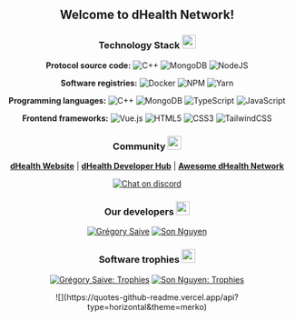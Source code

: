 <div align="center">
  <h2>Welcome to dHealth Network!</h2>
</div>

<div align="center">
  <h3>Technology Stack <img src="https://media2.giphy.com/media/QssGEmpkyEOhBCb7e1/giphy.gif?cid=ecf05e47a0n3gi1bfqntqmob8g9aid1oyj2wr3ds3mg700bl&rid=giphy.gif" width="24px"></h3>

  **Protocol source code:** ![C++](https://img.shields.io/badge/-c++-black?logo=c%2B%2B&style=for-the-badge) ![MongoDB](https://img.shields.io/badge/MongoDB-%234ea94b.svg?style=for-the-badge&logo=mongodb&logoColor=white) ![NodeJS](https://img.shields.io/badge/node.js-6DA55F?style=for-the-badge&logo=node.js&logoColor=white)

  **Software registries:** ![Docker](https://img.shields.io/badge/docker-%230db7ed.svg?style=for-the-badge&logo=docker&logoColor=white) ![NPM](https://img.shields.io/badge/NPM-%23000000.svg?style=for-the-badge&logo=npm&logoColor=white) ![Yarn](https://img.shields.io/badge/yarn-%232C8EBB.svg?style=for-the-badge&logo=yarn&logoColor=white) 

  **Programming languages:** ![C++](https://img.shields.io/badge/-c++-black?logo=c%2B%2B&style=for-the-badge) ![MongoDB](https://img.shields.io/badge/MongoDB-%234ea94b.svg?style=for-the-badge&logo=mongodb&logoColor=white) ![TypeScript](https://badges.frapsoft.com/typescript/code/typescript-125x28.png?v=101) ![JavaScript](https://img.shields.io/badge/javascript-%23323330.svg?style=for-the-badge&logo=javascript&logoColor=%23F7DF1E) 

  **Frontend frameworks:** ![Vue.js](https://img.shields.io/badge/Vue.js-35495E?style=for-the-badge&logo=vue.js&logoColor=4FC08D) ![HTML5](https://img.shields.io/badge/html5-%23E34F26.svg?style=for-the-badge&logo=html5&logoColor=white) ![CSS3](https://img.shields.io/badge/css3-%231572B6.svg?style=for-the-badge&logo=css3&logoColor=white) ![TailwindCSS](https://img.shields.io/badge/tailwindcss-%2338B2AC.svg?style=for-the-badge&logo=tailwind-css&logoColor=white)
</div>

<div align="center">
  <h3>Community <img src="https://media2.giphy.com/media/QssGEmpkyEOhBCb7e1/giphy.gif?cid=ecf05e47a0n3gi1bfqntqmob8g9aid1oyj2wr3ds3mg700bl&rid=giphy.gif" width="24px"></h3>

  [**dHealth Website**][parent-url] | [**dHealth Developer Hub**][docs-url] | [**Awesome dHealth Network**][community-url]

  [![Chat on discord](https://img.shields.io/discord/856324454246383637)][discord]
</div>

<div align="center">

  <h3>Our developers <img src="https://media2.giphy.com/media/QssGEmpkyEOhBCb7e1/giphy.gif?cid=ecf05e47a0n3gi1bfqntqmob8g9aid1oyj2wr3ds3mg700bl&rid=giphy.gif" width="24px"></h3>

  [![Grégory Saive](https://github-readme-stats.vercel.app/api?username=evias&theme=blue-green)](https://github.com/evias)
  [![Son Nguyen](https://github-readme-stats.vercel.app/api?username=nsonanh&theme=blue-green)](https://github.com/nsonanh)
</div>

<div align="center">

  <h3>Software trophies <img src="https://media2.giphy.com/media/QssGEmpkyEOhBCb7e1/giphy.gif?cid=ecf05e47a0n3gi1bfqntqmob8g9aid1oyj2wr3ds3mg700bl&rid=giphy.gif" width="24px"></h3>

  [![Grégory Saive: Trophies](https://github-profile-trophy.vercel.app/?username=evias&theme=discord&no-frame=false&no-bg=false&margin-w=4)](https://github.com/evias)
  [![Son Nguyen: Trophies](https://github-profile-trophy.vercel.app/?username=nsonanh&theme=discord&no-frame=false&no-bg=false&margin-w=4)](https://github.com/nsonanh)

</div>

<div align="center">
  ![](https://quotes-github-readme.vercel.app/api?type=horizontal&theme=merko)
</div>


[parent-url]: https://dhealth.com
[docs-url]: https://docs.dhealth.com
[community-url]: https://docs.dhealth.com/docs/awesome-dhealth-network
[discord]: https://discord.gg/P57WHbmZjk
